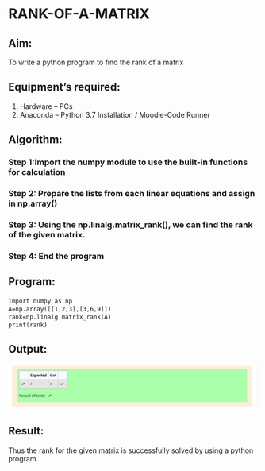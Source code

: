 # RANK-OF-A-MATRIX
## Aim:
To write a python program to find the rank of a matrix
## Equipment’s required:
1. 	Hardware – PCs
2. 	Anaconda – Python 3.7 Installation / Moodle-Code Runner
## Algorithm:
### Step 1:Import the numpy module to use the built-in functions for calculation

 
### Step 2: Prepare the lists from each linear equations and assign in np.array()


### Step 3: Using the np.linalg.matrix_rank(), we can find the rank of the given matrix.

### Step 4: End the program


## Program:
~~~
import numpy as np
A=np.array([[1,2,3],[3,6,9]])
rank=np.linalg.matrix_rank(A)
print(rank)
~~~
## Output:
![GitHub Logo](rank.png)
## Result:
Thus the rank for the given matrix is successfully solved by  using a python program.

